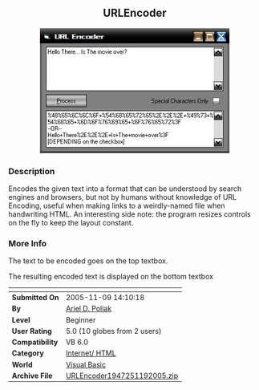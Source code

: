 ﻿<div align="center">

## URLEncoder

<img src="PIC2005119154586583.JPG">
</div>

### Description

Encodes the given text into a format that can be understood by search engines and browsers, but not by humans without knowledge of URL Encoding, useful when making links to a weirdly-named file when handwriting HTML. An interesting side note: the program resizes controls on the fly to keep the layout constant.
 
### More Info
 
The text to be encoded goes on the top textbox.

The resulting encoded text is displayed on the bottom textbox


<span>             |<span>
---                |---
**Submitted On**   |2005-11-09 14:10:18
**By**             |[Ariel D\. Poliak](https://github.com/Planet-Source-Code/PSCIndex/blob/master/ByAuthor/ariel-d-poliak.md)
**Level**          |Beginner
**User Rating**    |5.0 (10 globes from 2 users)
**Compatibility**  |VB 6\.0
**Category**       |[Internet/ HTML](https://github.com/Planet-Source-Code/PSCIndex/blob/master/ByCategory/internet-html__1-34.md)
**World**          |[Visual Basic](https://github.com/Planet-Source-Code/PSCIndex/blob/master/ByWorld/visual-basic.md)
**Archive File**   |[URLEncoder1947251192005\.zip](https://github.com/Planet-Source-Code/ariel-d-poliak-urlencoder__1-63213/archive/master.zip)








